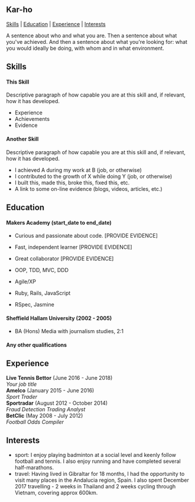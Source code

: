 ## Kar-ho

[Skills](https://github.com/leekarho/CV#skills) | [Education](https://github.com/leekarho/CV#education) | [Experience](https://github.com/leekarho/CV#experience) | [Interests](https://github.com/leekarho/CV#interests)

A sentence about who and what you are. Then a sentence about what you've achieved. And then a sentence about what you're looking for: what you would ideally be doing, with whom and in what environment.

## Skills

#### This Skill

Descriptive paragraph of how capable you are at this skill and, if relevant, how it has developed.

- Experience
- Achievements
- Evidence

#### Another Skill

Descriptive paragraph of how capable you are at this skill and, if relevant, how it has developed.

- I achieved A during my work at B (job, or otherwise)
- I contributed to the growth of X while doing Y (job, or otherwise)
- I built this, made this, broke this, fixed this, etc.
- A link to some on-line evidence (blogs, videos, articles, etc.)

## Education

#### Makers Academy (start_date to end_date)

- Curious and passionate about code. [PROVIDE EVIDENCE]
- Fast, independent learner [PROVIDE EVIDENCE]
- Great collaborator [PROVIDE EVIDENCE]

- OOP, TDD, MVC, DDD
- Agile/XP
- Ruby, Rails, JavaScript
- RSpec, Jasmine

#### Sheffield Hallam University (2002 - 2005)

- BA (Hons) Media with journalism studies, 2:1

#### Any other qualifications

## Experience

**Live Tennis Bettor** (June 2016 - June 2018)    
*Your job title*  
**Amelco** (January 2015 - June 2016)   
*Sport Trader*  
**Sportradar** (August 2012 - October 2014)  
*Fraud Detection Trading Analyst*  
**BetClic** (May 2008 - July 2012)  
*Football Odds Compiler*

## Interests
- sport: I enjoy playing badminton at a social level and keenly follow football and tennis. I also enjoy running and have completed several half-marathons.
- travel: Having lived in Gibraltar for 18 months, I had the opportunity to visit many places in the Andalucia region, Spain. I also spent December 2017 travelling - 2 weeks in Thailand and 2 weeks cycling through Vietnam, covering approx 600km.
